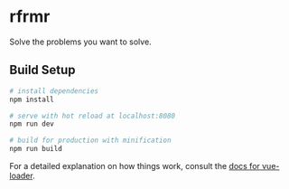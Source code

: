 # rfrmr

Solve the problems you want to solve.

## Build Setup

``` bash
# install dependencies
npm install

# serve with hot reload at localhost:8080
npm run dev

# build for production with minification
npm run build
```

For a detailed explanation on how things work, consult the [docs for vue-loader](http://vuejs.github.io/vue-loader).
